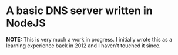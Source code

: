 # A basic DNS server written in NodeJS

**NOTE:** This is very much a work in progress. I initially wrote this as a
learning experience back in 2012 and I haven't touched it since.
